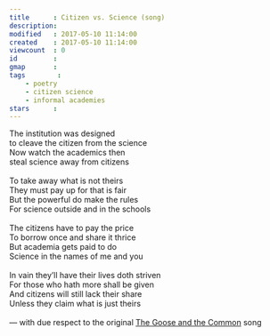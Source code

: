 ```yaml
---
title      : Citizen vs. Science (song)
description: 
modified   : 2017-05-10 11:14:00
created    : 2017-05-10 11:14:00
viewcount  : 0
id         : 
gmap       : 
tags        :
    - poetry
    - citizen science
    - informal academies
stars      : 
---
```



<p>
The institution was designed<br>
to cleave the citizen from the science<br>
Now watch the academics then<br>
steal science away from citizens<br>
<br>
To take away what is not theirs<br>
They must pay up for that is fair<br>
But the powerful do make the rules<br>
For science outside and in the schools<br>
<br>
The citizens have to pay the price<br>
To borrow once and share it thrice<br>
But academia gets paid to do<br>
Science in the names of me and you<br>
<br>
In vain they’ll have their lives doth striven<br>
For those who hath more shall be given<br>
And citizens will still lack their share<br>
Unless they claim what is just theirs<br>
<br>
— with due respect to the original <a href="http://unionsong.com/u765.html" target="_blank">The Goose and the Common</a> song
</p>
